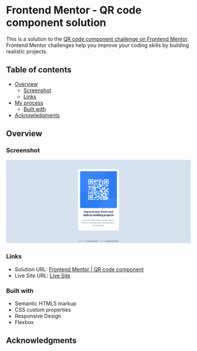 # Frontend Mentor - QR code component solution

This is a solution to the [QR code component challenge on Frontend Mentor](https://www.frontendmentor.io/challenges/qr-code-component-iux_sIO_H). Frontend Mentor challenges help you improve your coding skills by building realistic projects. 

## Table of contents

- [Overview](#overview)
  - [Screenshot](#screenshot)
  - [Links](#links)
- [My process](#my-process)
  - [Built with](#built-with)
- [Acknowledgments](#acknowledgments)

## Overview

### Screenshot

![](./screenshot/screenshot-desktop.png)

### Links

- Solution URL: [Frontend Mentor | QR code component](https://www.frontendmentor.io/solutions/qrcodecomponent-zHJEi7C1rp)
- Live Site URL: [Live Site](https://qr-code-component-two-pink.vercel.app)

### Built with

- Semantic HTML5 markup
- CSS custom properties
- Responsive Design
- Flexbox

## Acknowledgments
